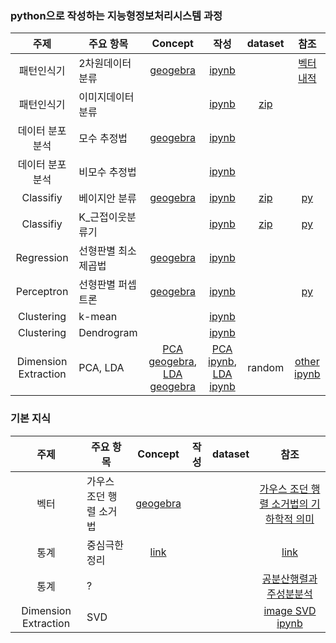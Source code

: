 ### python으로 작성하는 지능형정보처리시스템 과정
| 주제 | 주요 항목 | Concept | 작성 | dataset | 참조 |
| :---: | --- | :---: | :---: | :---: | :---: |
|패턴인식기|2차원데이터 분류|[geogebra](https://www.geogebra.org/classic/fdxfvbqb)|[ipynb](./02_패턴인식기_2차원데이터.ipynb)||[벡터내적](https://youtu.be/ZH79kAgC3I4)|
|패턴인식기|이미지데이터 분류||[ipynb](./02_패턴인식기_영상데이터.ipynb)|[zip](../../datas/digitimages_binary.zip)||
|데이터 분포 분석|모수 추정법|[geogebra](https://www.geogebra.org/classic/xkmassdx)|[ipynb](./03_데이터_통계로분석_모수추정.ipynb)|||
|데이터 분포 분석|비모수 추정법||[ipynb](./03_데이터_통계로분석_비모수추정.ipynb)|||
|Classifiy|베이지안 분류|[geogebra](https://www.geogebra.org/classic/ut3gfbea)|[ipynb](./4강_베이지안_분류기(Bayes_Classifier).ipynb)|[zip](../../datas/dataCh4_7.zip)|[py](./4_bayes_classifier.py)|
|Classifiy|K_근접이웃분류기||[ipynb](./5강_K_근접이웃분류기(kNN).ipynb)|[zip](../../datas/dataCh4_7.zip)|[py](./5_KNN_classifier.py)|
|Regression|선형판별 최소제곱법|[geogebra](https://www.geogebra.org/classic/vvp5tpzc)|[ipynb](./6강_선형판별함수_최소제곱법.ipynb)|||
|Perceptron|선형판별 퍼셉트론|[geogebra](https://www.geogebra.org/classic/vvp5tpzc)|[ipynb](./6강_선형판별함수_퍼셉트론.ipynb)||[py](./6_perceptron_classifier.py)|
|Clustering|k-mean||[ipynb](./7강_군집화_kmeans.ipynb)|||
|Clustering|Dendrogram||[ipynb](./7강_군집화_Dendrogram.ipynb)|||
|Dimension Extraction| PCA, LDA | [PCA geogebra](https://www.geogebra.org/classic/pvsf8wpv), [LDA geogebra](https://www.geogebra.org/classic/mxmxaaac) |[PCA ipynb](./9%EA%B0%95_PCA.ipynb), [LDA ipynb](./9%EA%B0%95_LDA.ipynb) | random | [other ipynb](https://github.com/insightcampus/sesac-nlp/blob/main/ipynb/16%20%E1%84%89%E1%85%B5%E1%86%AF%E1%84%89%E1%85%B3%E1%86%B8%20-%20%E1%84%8E%E1%85%A1%E1%84%8B%E1%85%AF%E1%86%AB%E1%84%8E%E1%85%AE%E1%86%A8%E1%84%89%E1%85%A9.ipynb) |

### 기본 지식
| 주제 | 주요 항목 | Concept | 작성 | dataset | 참조 |
| :---: | --- | :---: | :---: | :---: | :---: |
|벡터|가우스 조던 행렬 소거법|[geogebra](https://www.geogebra.org/classic/nwppwpsx)|||[가우스 조던 행렬 소거법의 기하학적 의미](https://youtu.be/Ov7fetr-qg8)|
|통계|중심극한정리|[link](https://onlinestatbook.com/stat_sim/sampling_dist/index.html)|||[link](https://youtu.be/lLvV4r7bSqQ)|
|통계|?||||[공분산행렬과 주성분분석](https://youtu.be/YEdscCNsinUㄴ)|
|Dimension Extraction|SVD||||[image SVD ipynb](https://github.com/insightcampus/sesac-nlp/blob/main/ipynb/14%20%E1%84%89%E1%85%B5%E1%86%AF%E1%84%89%E1%85%B3%E1%86%B8%20-%20%E1%84%89%E1%85%A5%E1%86%AB%E1%84%92%E1%85%A7%E1%86%BC%E1%84%83%E1%85%A2%E1%84%89%E1%85%AE%20%E1%84%80%E1%85%B5%E1%84%8E%E1%85%A9.ipynb)|
